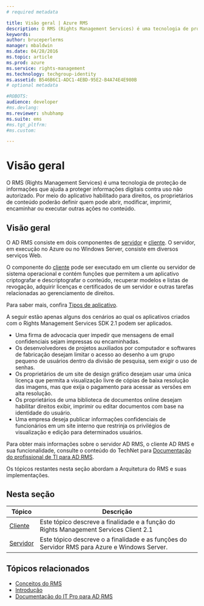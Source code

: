 ```yaml
---
# required metadata

title: Visão geral | Azure RMS
description: O RMS (Rights Management Services) é uma tecnologia de proteção de informações que ajuda a proteger informações digitais contra uso não autorizado.
keywords:
author: bruceperlerms
manager: mbaldwin
ms.date: 04/28/2016
ms.topic: article
ms.prod: azure
ms.service: rights-management
ms.technology: techgroup-identity
ms.assetid: B546B6C1-ADC1-4EBD-95E2-B4A74E4E980B
# optional metadata

#ROBOTS:
audience: developer
#ms.devlang:
ms.reviewer: shubhamp
ms.suite: ems
#ms.tgt_pltfrm:
#ms.custom:

---
```


# Visão geral

O RMS (Rights Management Services) é uma tecnologia de proteção de informações que ajuda a proteger informações digitais contra uso não autorizado. Por meio do aplicativo habilitado para direitos, os proprietários de conteúdo poderão definir quem pode abrir, modificar, imprimir, encaminhar ou executar outras ações no conteúdo.

## Visão geral

O AD RMS consiste em dois componentes de [servidor](ad-rms-server.md) e [cliente](ad-rms-client.md). O servidor, em execução no Azure ou no Windows Server, consiste em diversos serviços Web.

O componente do [cliente](ad-rms-client.md) pode ser executado em um cliente ou servidor de sistema operacional e contém funções que permitem a um aplicativo criptografar e descriptografar o conteúdo, recuperar modelos e listas de revogação, adquirir licenças e certificados de um servidor e outras tarefas relacionadas ao gerenciamento de direitos.

Para saber mais, confira [Tipos de aplicativo](application-types.md).

A seguir estão apenas alguns dos cenários ao qual os aplicativos criados com o Rights Management Services SDK 2.1 podem ser aplicados.

-   Uma firma de advocacia quer impedir que mensagens de email confidenciais sejam impressas ou encaminhadas.
-   Os desenvolvedores de projetos auxiliados por computador e softwares de fabricação desejam limitar o acesso ao desenho a um grupo pequeno de usuários dentro da divisão de pesquisa, sem exigir o uso de senhas.
-   Os proprietários de um site de design gráfico desejam usar uma única licença que permita a visualização livre de cópias de baixa resolução das imagens, mas que exija o pagamento para acessar as versões em alta resolução.
-   Os proprietários de uma biblioteca de documentos online desejam habilitar direitos exibir, imprimir ou editar documentos com base na identidade do usuário.
-   Uma empresa deseja publicar informações confidenciais de funcionários em um site interno que restrinja os privilégios de visualização e edição para determinados usuários.

Para obter mais informações sobre o servidor AD RMS, o cliente AD RMS e sua funcionalidade, consulte o conteúdo do TechNet para [Documentação do profissional de TI para AD RMS](https://TechNet.Microsoft.Com/en-us/library/cc771234.aspx).

Os tópicos restantes nesta seção abordam a Arquitetura do RMS e suas implementações.

## Nesta seção

| Tópico | Descrição |
|-------|-------------|
|[Cliente](ad-rms-client.md) |Este tópico descreve a finalidade e a função do Rights Management Services Client 2.1 |
|[Servidor](ad-rms-server.md) | Este tópico descreve o a finalidade e as funções do Servidor RMS para Azure e Windows Server.|


## Tópicos relacionados

* [Conceitos do RMS](application-types.md)
* [Introdução](getting-started-with-ad-rms-2-0.md)
* [Documentação do IT Pro para AD RMS](https://TechNet.Microsoft.Com/en-us/library/cc771234.aspx)
 

 


<!--HONumber=Jun16_HO2-->


